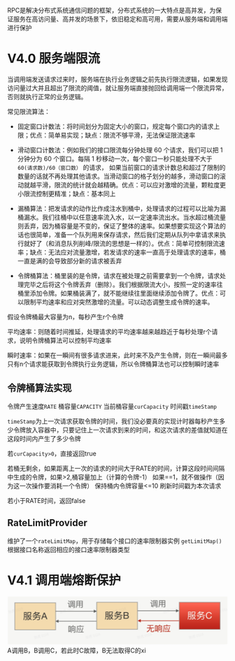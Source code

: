 RPC是解决分布式系统通信问题的框架，分布式系统的一大特点是高并发，为保证服务在高访问量、高并发的场景下，依旧稳定和高可用，需要从服务端和调用端进行保护

# V4.0 服务端限流
当调用端发送请求过来时，服务端在执行业务逻辑之前先执行限流逻辑，如果发现访问量过大并且超出了限流的阈值，就让服务端直接抛回给调用端一个限流异常，否则就执行正常的业务逻辑。

常见限流算法：
- 固定窗口计数法：将时间划分为固定大小的窗口，规定每个窗口内的请求上限；优点：简单易实现；缺点：限流不够平滑，无法保证限流速率

- 滑动窗口计数法：例如我们的接口限流每分钟处理 60 个请求，我们可以把 1 分钟分为 60 个窗口。每隔 1 秒移动一次，每个窗口一秒只能处理不大于 `60(请求数)/60（窗口数）` 的请求， 如果当前窗口的请求计数总和超过了限制的数量的话就不再处理其他请求。当滑动窗口的格子划分的越多，滑动窗口的滚动就越平滑，限流的统计就会越精确。优点：可以应对激增的流量，颗粒度更小限流控制更精准；缺点：基本同上

- 漏桶算法：把发请求的动作比作成注水到桶中，处理请求的过程可以比喻为漏桶漏水。我们往桶中以任意速率流入水，以一定速率流出水。当水超过桶流量则丢弃，因为桶容量是不变的，保证了整体的速率。如果想要实现这个算法的话也很简单，准备一个队列用来保存请求，然后我们定期从队列中拿请求来执行就好了（和消息队列削峰/限流的思想是一样的）。优点：简单可控制限流速率；缺点：无法应对流量激增，若发请求的速率一直高于处理请求的速率，桶一直是满的会导致部分新的请求被丢弃

- 令牌桶算法：桶里装的是令牌，请求在被处理之前需要拿到一个令牌，请求处理完毕之后将这个令牌丢弃（删除）。我们根据限流大小，按照一定的速率往桶里添加令牌。如果桶装满了，就不能继续往里面继续添加令牌了。优点：可以限制平均速率和应对突然激增的流量。可以动态调整生成令牌的速率。

假设令牌桶最大容量为n，每秒产生r个令牌

平均速率：则随着时间推延，处理请求的平均速率越来越趋近于每秒处理r个请求，说明令牌桶算法可以控制平均速率

瞬时速率：如果在一瞬间有很多请求进来，此时来不及产生令牌，则在一瞬间最多只有n个请求能获取到令牌执行业务逻辑，所以令牌桶算法也可以控制瞬时速率

## 令牌桶算法实现
令牌产生速度`RATE`
桶容量`CAPACITY`
当前桶容量`curCapacity`
时间戳`timeStamp`

`timeStamp`为上一次请求获取令牌的时间，我们没必要真的实现计时器每秒产生多少令牌放入容器中，只要记住上一次请求到来的时间，和这次请求的差值就知道在这段时间内产生了多少令牌

若`curCapacity>0`，直接返回true

若桶无剩余，如果距离上一次的请求的时间大于RATE的时间，计算这段时间间隔中生成的令牌，如果>2,桶容量加上（计算的令牌-1） 如果==1，就不做操作（因为这一次操作要消耗一个令牌）
保持桶内令牌容量<=10
刷新时间戳为本次请求

若小于RATE时间，返回false

## RateLimitProvider
维护了一个`rateLimitMap`，用于存储每个接口的速率限制器实例
`getLimitMap()`根据接口名称返回相应的接口速率限制器类型

# V4.1 调用端熔断保护
![输入图片说明](/imgs/2025-03-24/OVyhLb4c2s2lgCup.png)
A调用B，B调用C，若此时C故障，B无法取得C的xi



<!--stackedit_data:
eyJoaXN0b3J5IjpbMTE4ODQ3NTY5LDg5MjExMzQwNV19
-->